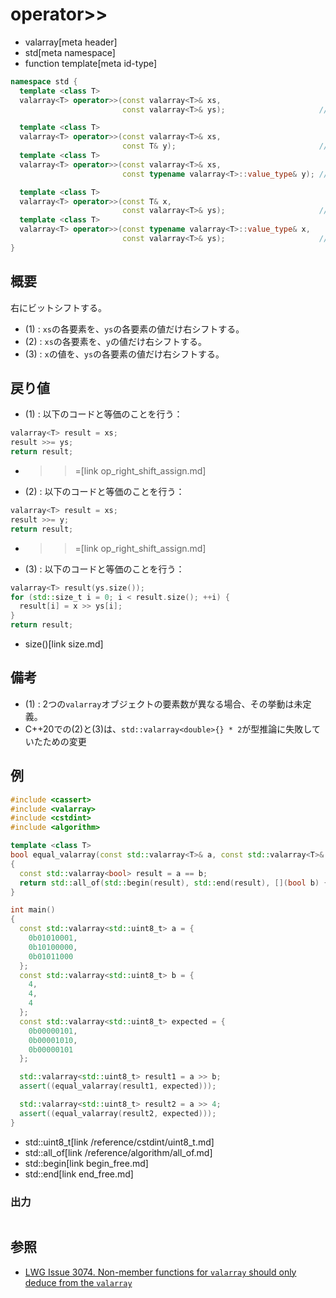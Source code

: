 # operator>>
* valarray[meta header]
* std[meta namespace]
* function template[meta id-type]

```cpp
namespace std {
  template <class T>
  valarray<T> operator>>(const valarray<T>& xs,
                         const valarray<T>& ys);                     // (1) C++03

  template <class T>
  valarray<T> operator>>(const valarray<T>& xs,
                         const T& y);                                // (2) C++03
  template <class T>
  valarray<T> operator>>(const valarray<T>& xs,
                         const typename valarray<T>::value_type& y); // (2) C++20

  template <class T>
  valarray<T> operator>>(const T& x,
                         const valarray<T>& ys);                     // (3) C++03
  template <class T>
  valarray<T> operator>>(const typename valarray<T>::value_type& x,
                         const valarray<T>& ys);                     // (3) C++20
}
```

## 概要
右にビットシフトする。

- (1) : `xs`の各要素を、`ys`の各要素の値だけ右シフトする。
- (2) : `xs`の各要素を、`y`の値だけ右シフトする。
- (3) : `x`の値を、`ys`の各要素の値だけ右シフトする。


## 戻り値

- (1) : 以下のコードと等価のことを行う：

```cpp
valarray<T> result = xs;
result >>= ys;
return result;
```
* >>=[link op_right_shift_assign.md]


- (2) : 以下のコードと等価のことを行う：

```cpp
valarray<T> result = xs;
result >>= y;
return result;
```
* >>=[link op_right_shift_assign.md]



- (3) : 以下のコードと等価のことを行う：

```cpp
valarray<T> result(ys.size());
for (std::size_t i = 0; i < result.size(); ++i) {
  result[i] = x >> ys[i];
}
return result;
```
* size()[link size.md]


## 備考
- (1) : 2つの`valarray`オブジェクトの要素数が異なる場合、その挙動は未定義。
- C++20での(2)と(3)は、`std::valarray<double>{} * 2`が型推論に失敗していたための変更


## 例
```cpp example
#include <cassert>
#include <valarray>
#include <cstdint>
#include <algorithm>

template <class T>
bool equal_valarray(const std::valarray<T>& a, const std::valarray<T>& b)
{
  const std::valarray<bool> result = a == b;
  return std::all_of(std::begin(result), std::end(result), [](bool b) { return b; });
}

int main()
{
  const std::valarray<std::uint8_t> a = {
    0b01010001,
    0b10100000,
    0b01011000
  };
  const std::valarray<std::uint8_t> b = {
    4,
    4,
    4
  };
  const std::valarray<std::uint8_t> expected = {
    0b00000101,
    0b00001010,
    0b00000101
  };

  std::valarray<std::uint8_t> result1 = a >> b;
  assert((equal_valarray(result1, expected)));

  std::valarray<std::uint8_t> result2 = a >> 4;
  assert((equal_valarray(result2, expected)));
}
```
* std::uint8_t[link /reference/cstdint/uint8_t.md]
* std::all_of[link /reference/algorithm/all_of.md]
* std::begin[link begin_free.md]
* std::end[link end_free.md]

### 出力
```
```


## 参照
- [LWG Issue 3074. Non-member functions for `valarray` should only deduce from the `valarray`](https://wg21.cmeerw.net/lwg/issue3074)
